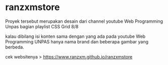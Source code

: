 # ranzxmstore

Proyek tersebut merupakan desain dari channel youtube Web Programming Unpas 
bagian playlist CSS Grid 8/8

kalau dibilang isi konten sama dengan yang ada pada youtube Web Programming UNPAS
hanya nama brand dan beberapa gambar yang berbeda.

cek websitenya > https://www.ranzxm.github.io/ranzxmstore
